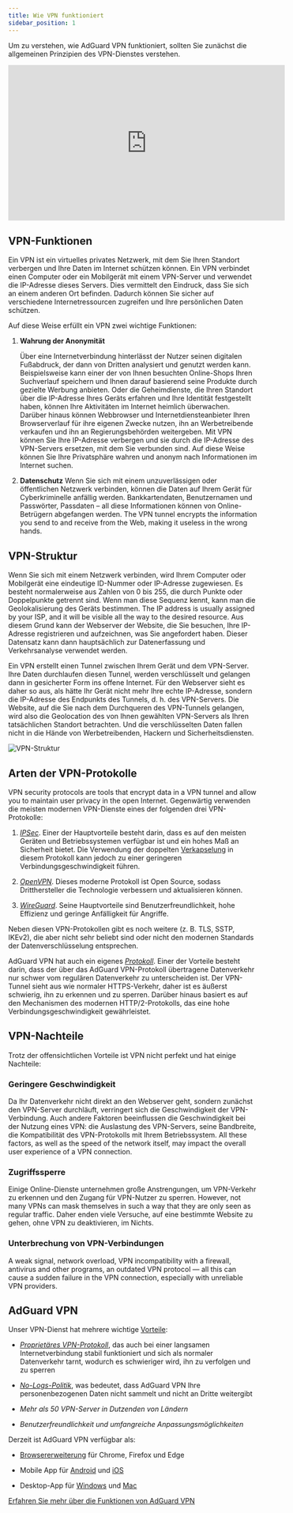 ```yaml
---
title: Wie VPN funktioniert
sidebar_position: 1
---
```


Um zu verstehen, wie AdGuard VPN funktioniert, sollten Sie zunächst die allgemeinen Prinzipien des VPN-Dienstes verstehen.

<iframe width="560" height="315" src="https://www.youtube-nocookie.com/embed/aOmkjgfSsIY" title="YouTube-Videoplayer" frameborder="0" allow="accelerometer; autoplay; clipboard-write; encrypted-media; gyroscope; picture-in-picture" allowfullscreen></iframe>

## VPN-Funktionen

Ein VPN ist ein virtuelles privates Netzwerk, mit dem Sie Ihren Standort verbergen und Ihre Daten im Internet schützen können. Ein VPN verbindet einen Computer oder ein Mobilgerät mit einem VPN-Server und verwendet die IP-Adresse dieses Servers. Dies vermittelt den Eindruck, dass Sie sich an einem anderen Ort befinden. Dadurch können Sie sicher auf verschiedene Internetressourcen zugreifen und Ihre persönlichen Daten schützen.

Auf diese Weise erfüllt ein VPN zwei wichtige Funktionen:

1. **Wahrung der Anonymität**

    Über eine Internetverbindung hinterlässt der Nutzer seinen digitalen Fußabdruck, der dann von Dritten analysiert und genutzt werden kann. Beispielsweise kann einer der von Ihnen besuchten Online-Shops Ihren Suchverlauf speichern und Ihnen darauf basierend seine Produkte durch gezielte Werbung anbieten. Oder die Geheimdienste, die Ihren Standort über die IP-Adresse Ihres Geräts erfahren und Ihre Identität festgestellt haben, können Ihre Aktivitäten im Internet heimlich überwachen. Darüber hinaus können Webbrowser und Internetdiensteanbieter Ihren Browserverlauf für ihre eigenen Zwecke nutzen, ihn an Werbetreibende verkaufen und ihn an Regierungsbehörden weitergeben. Mit VPN können Sie Ihre IP-Adresse verbergen und sie durch die IP-Adresse des VPN-Servers ersetzen, mit dem Sie verbunden sind. Auf diese Weise können Sie Ihre Privatsphäre wahren und anonym nach Informationen im Internet suchen.

1. **Datenschutz** Wenn Sie sich mit einem unzuverlässigen oder öffentlichen Netzwerk verbinden, können die Daten auf Ihrem Gerät für Cyberkriminelle anfällig werden. Bankkartendaten, Benutzernamen und Passwörter, Passdaten – all diese Informationen können von Online-Betrügern abgefangen werden. The VPN tunnel encrypts the information you send to and receive from the Web, making it useless in the wrong hands.

## VPN-Struktur

Wenn Sie sich mit einem Netzwerk verbinden, wird Ihrem Computer oder Mobilgerät eine eindeutige ID-Nummer oder IP-Adresse zugewiesen. Es besteht normalerweise aus Zahlen von 0 bis 255, die durch Punkte oder Doppelpunkte getrennt sind. Wenn man diese Sequenz kennt, kann man die Geolokalisierung des Geräts bestimmen. The IP address is usually assigned by your ISP, and it will be visible all the way to the desired resource. Aus diesem Grund kann der Webserver der Website, die Sie besuchen, Ihre IP-Adresse registrieren und aufzeichnen, was Sie angefordert haben. Dieser Datensatz kann dann hauptsächlich zur Datenerfassung und Verkehrsanalyse verwendet werden.

Ein VPN erstellt einen Tunnel zwischen Ihrem Gerät und dem VPN-Server. Ihre Daten durchlaufen diesen Tunnel, werden verschlüsselt und gelangen dann in gesicherter Form ins offene Internet. Für den Webserver sieht es daher so aus, als hätte Ihr Gerät nicht mehr Ihre echte IP-Adresse, sondern die IP-Adresse des Endpunkts des Tunnels, d. h. des VPN-Servers. Die Website, auf die Sie nach dem Durchqueren des VPN-Tunnels gelangen, wird also die Geolocation des von Ihnen gewählten VPN-Servers als Ihren tatsächlichen Standort betrachten. Und die verschlüsselten Daten fallen nicht in die Hände von Werbetreibenden, Hackern und Sicherheitsdiensten.

![VPN-Struktur](https://cdn.adguardvpn.com/public/Adguard/Website/Images/seo/en/how_vpn_3.jpg)

## Arten der VPN-Protokolle

VPN security protocols are tools that encrypt data in a VPN tunnel and allow you to maintain user privacy in the open Internet. Gegenwärtig verwenden die meisten modernen VPN-Dienste eines der folgenden drei VPN-Protokolle:

1. [*IPSec*](https://en.wikipedia.org/wiki/IPsec). Einer der Hauptvorteile besteht darin, dass es auf den meisten Geräten und Betriebssystemen verfügbar ist und ein hohes Maß an Sicherheit bietet. Die Verwendung der doppelten [Verkapselung](https://en.wikipedia.org/wiki/Encapsulation_(networking)) in diesem Protokoll kann jedoch zu einer geringeren Verbindungsgeschwindigkeit führen.

1. [*OpenVPN*](https://en.wikipedia.org/wiki/OpenVPN). Dieses moderne Protokoll ist Open Source, sodass Dritthersteller die Technologie verbessern und aktualisieren können.

1. [*WireGuard*](https://en.wikipedia.org/wiki/WireGuard). Seine Hauptvorteile sind Benutzerfreundlichkeit, hohe Effizienz und geringe Anfälligkeit für Angriffe.

Neben diesen VPN-Protokollen gibt es noch weitere (z. B. TLS, SSTP, IKEv2), die aber nicht sehr beliebt sind oder nicht den modernen Standards der Datenverschlüsselung entsprechen.

AdGuard VPN hat auch ein eigenes [*Protokoll*](/general/adguard-vpn-protocol). Einer der Vorteile besteht darin, dass der über das AdGuard VPN-Protokoll übertragene Datenverkehr nur schwer vom regulären Datenverkehr zu unterscheiden ist. Der VPN-Tunnel sieht aus wie normaler HTTPS-Verkehr, daher ist es äußerst schwierig, ihn zu erkennen und zu sperren. Darüber hinaus basiert es auf den Mechanismen des modernen HTTP/2-Protokolls, das eine hohe Verbindungsgeschwindigkeit gewährleistet.

## VPN-Nachteile

Trotz der offensichtlichen Vorteile ist VPN nicht perfekt und hat einige Nachteile:

### Geringere Geschwindigkeit

Da Ihr Datenverkehr nicht direkt an den Webserver geht, sondern zunächst den VPN-Server durchläuft, verringert sich die Geschwindigkeit der VPN-Verbindung. Auch andere Faktoren beeinflussen die Geschwindigkeit bei der Nutzung eines VPN: die Auslastung des VPN-Servers, seine Bandbreite, die Kompatibilität des VPN-Protokolls mit Ihrem Betriebssystem. All these factors, as well as the speed of the network itself, may impact the overall user experience of a VPN connection.

### Zugriffssperre

Einige Online-Dienste unternehmen große Anstrengungen, um VPN-Verkehr zu erkennen und den Zugang für VPN-Nutzer zu sperren. However, not many VPNs can mask themselves in such a way that they are only seen as regular traffic. Daher enden viele Versuche, auf eine bestimmte Website zu gehen, ohne VPN zu deaktivieren, im Nichts.

### Unterbrechung von VPN-Verbindungen

A weak signal, network overload, VPN incompatibility with a firewall, antivirus and other programs, an outdated VPN protocol — all this can cause a sudden failure in the VPN connection, especially with unreliable VPN providers.

## AdGuard VPN

Unser VPN-Dienst hat mehrere wichtige [Vorteile](/general/why-adguard-vpn):

- [*Proprietäres VPN-Protokoll*](/general/adguard-vpn-protocol), das auch bei einer langsamen Internetverbindung stabil funktioniert und sich als normaler Datenverkehr tarnt, wodurch es schwieriger wird, ihn zu verfolgen und zu sperren

- [*No-Logs-Politik*](https://adguard-vpn.com/privacy.html), was bedeutet, dass AdGuard VPN Ihre personenbezogenen Daten nicht sammelt und nicht an Dritte weitergibt

- *Mehr als 50 VPN-Server in Dutzenden von Ländern*

- *Benutzerfreundlichkeit und umfangreiche Anpassungsmöglichkeiten*

Derzeit ist AdGuard VPN verfügbar als:

- [Browsererweiterung](/adguard-vpn-browser-extension/overview) für Chrome, Firefox und Edge

- Mobile App für [Android](/adguard-vpn-for-android/overview) und [iOS](/adguard-vpn-for-ios/overview)

- Desktop-App für [Windows](/adguard-vpn-for-windows/overview) und [Mac](/adguard-vpn-for-mac/overview)

[Erfahren Sie mehr über die Funktionen von AdGuard VPN](https://adguard-vpn.com/welcome.html)
